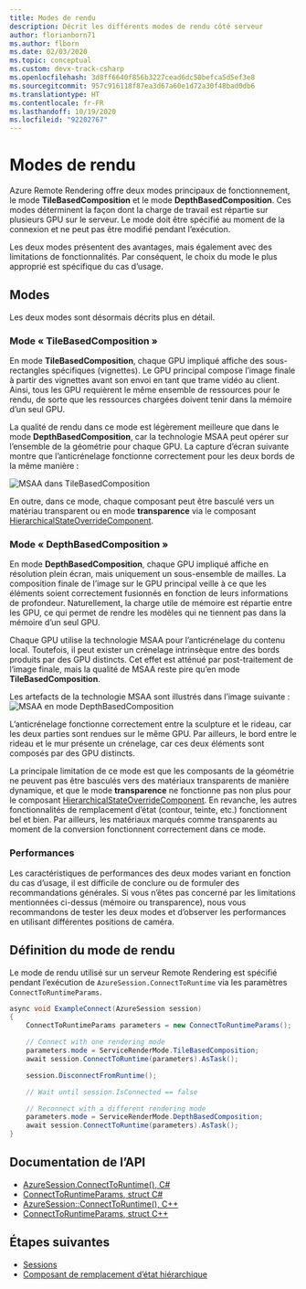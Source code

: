 ```yaml
---
title: Modes de rendu
description: Décrit les différents modes de rendu côté serveur
author: florianborn71
ms.author: flborn
ms.date: 02/03/2020
ms.topic: conceptual
ms.custom: devx-track-csharp
ms.openlocfilehash: 3d8ff6640f856b3227cead6dc50befca5d5ef3e8
ms.sourcegitcommit: 957c916118f87ea3d67a60e1d72a30f48bad0db6
ms.translationtype: HT
ms.contentlocale: fr-FR
ms.lasthandoff: 10/19/2020
ms.locfileid: "92202767"
---
```

# <a name="rendering-modes"></a>Modes de rendu

Azure Remote Rendering offre deux modes principaux de fonctionnement, le mode **TileBasedComposition** et le mode **DepthBasedComposition**. Ces modes déterminent la façon dont la charge de travail est répartie sur plusieurs GPU sur le serveur. Le mode doit être spécifié au moment de la connexion et ne peut pas être modifié pendant l’exécution.

Les deux modes présentent des avantages, mais également avec des limitations de fonctionnalités. Par conséquent, le choix du mode le plus approprié est spécifique du cas d’usage.

## <a name="modes"></a>Modes

Les deux modes sont désormais décrits plus en détail.

### <a name="tilebasedcomposition-mode"></a>Mode « TileBasedComposition »

En mode **TileBasedComposition**, chaque GPU impliqué affiche des sous-rectangles spécifiques (vignettes). Le GPU principal compose l’image finale à partir des vignettes avant son envoi en tant que trame vidéo au client. Ainsi, tous les GPU requièrent le même ensemble de ressources pour le rendu, de sorte que les ressources chargées doivent tenir dans la mémoire d’un seul GPU.

La qualité de rendu dans ce mode est légèrement meilleure que dans le mode **DepthBasedComposition**, car la technologie MSAA peut opérer sur l’ensemble de la géométrie pour chaque GPU. La capture d’écran suivante montre que l’anticrénelage fonctionne correctement pour les deux bords de la même manière :

![MSAA dans TileBasedComposition](./media/service-render-mode-quality.png)

En outre, dans ce mode, chaque composant peut être basculé vers un matériau transparent ou en mode **transparence** via le composant [HierarchicalStateOverrideComponent](../overview/features/override-hierarchical-state.md).

### <a name="depthbasedcomposition-mode"></a>Mode « DepthBasedComposition »

En mode **DepthBasedComposition**, chaque GPU impliqué affiche en résolution plein écran, mais uniquement un sous-ensemble de mailles. La composition finale de l’image sur le GPU principal veille à ce que les éléments soient correctement fusionnés en fonction de leurs informations de profondeur. Naturellement, la charge utile de mémoire est répartie entre les GPU, ce qui permet de rendre les modèles qui ne tiennent pas dans la mémoire d’un seul GPU.

Chaque GPU utilise la technologie MSAA pour l’anticrénelage du contenu local. Toutefois, il peut exister un crénelage intrinsèque entre des bords produits par des GPU distincts. Cet effet est atténué par post-traitement de l’image finale, mais la qualité de MSAA reste pire qu’en mode **TileBasedComposition**.

Les artefacts de la technologie MSAA sont illustrés dans l’image suivante : ![MSAA en mode DepthBasedComposition](./media/service-render-mode-balanced.png)

L’anticrénelage fonctionne correctement entre la sculpture et le rideau, car les deux parties sont rendues sur le même GPU. Par ailleurs, le bord entre le rideau et le mur présente un crénelage, car ces deux éléments sont composés par des GPU distincts.

La principale limitation de ce mode est que les composants de la géométrie ne peuvent pas être basculés vers des matériaux transparents de manière dynamique, et que le mode **transparence** ne fonctionne pas non plus pour le composant [HierarchicalStateOverrideComponent](../overview/features/override-hierarchical-state.md). En revanche, les autres fonctionnalités de remplacement d’état (contour, teinte, etc.) fonctionnent bel et bien. Par ailleurs, les matériaux marqués comme transparents au moment de la conversion fonctionnent correctement dans ce mode.

### <a name="performance"></a>Performances

Les caractéristiques de performances des deux modes variant en fonction du cas d’usage, il est difficile de conclure ou de formuler des recommandations générales. Si vous n’êtes pas concerné par les limitations mentionnées ci-dessus (mémoire ou transparence), nous vous recommandons de tester les deux modes et d’observer les performances en utilisant différentes positions de caméra.

## <a name="setting-the-render-mode"></a>Définition du mode de rendu

Le mode de rendu utilisé sur un serveur Remote Rendering est spécifié pendant l’exécution de `AzureSession.ConnectToRuntime` via les paramètres `ConnectToRuntimeParams`.

```cs
async void ExampleConnect(AzureSession session)
{
    ConnectToRuntimeParams parameters = new ConnectToRuntimeParams();

    // Connect with one rendering mode
    parameters.mode = ServiceRenderMode.TileBasedComposition;
    await session.ConnectToRuntime(parameters).AsTask();

    session.DisconnectFromRuntime();

    // Wait until session.IsConnected == false

    // Reconnect with a different rendering mode
    parameters.mode = ServiceRenderMode.DepthBasedComposition;
    await session.ConnectToRuntime(parameters).AsTask();
}
```

## <a name="api-documentation"></a>Documentation de l’API

* [AzureSession.ConnectToRuntime(), C#](/dotnet/api/microsoft.azure.remoterendering.azuresession.connecttoruntime)
* [ConnectToRuntimeParams, struct C#](/dotnet/api/microsoft.azure.remoterendering.connecttoruntimeparams)
* [AzureSession::ConnectToRuntime(), C++](/cpp/api/remote-rendering/azuresession#connecttoruntime)
* [ConnectToRuntimeParams, struct C++](/cpp/api/remote-rendering/connecttoruntimeparams)

## <a name="next-steps"></a>Étapes suivantes

* [Sessions](../concepts/sessions.md)
* [Composant de remplacement d’état hiérarchique](../overview/features/override-hierarchical-state.md)